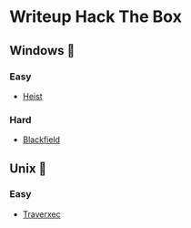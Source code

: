 # Writeup Hack The Box

## Windows 📁

### Easy
- [Heist](https://github.com/luksecurity/htb-writeup/blob/main/heist/HTB-Heist.md)

### Hard
- [Blackfield](https://github.com/luksecurity/htb-writeup/blob/main/blackfield/HTB-Blackfield.md)

## Unix 🐧

### Easy
- [Traverxec](https://github.com/luksecurity/htb-writeup/blob/main/traverxec/HTB-Traverxec.md)
